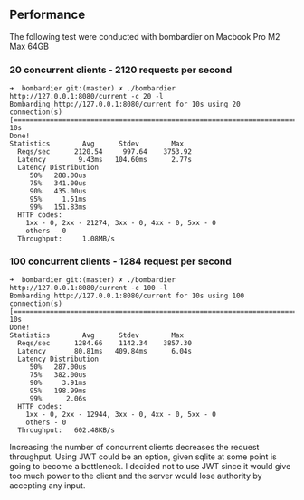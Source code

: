 ## Performance
The following test were conducted with bombardier on Macbook Pro M2 Max 64GB

### 20 concurrent clients - 2120 requests per second

```shell
➜  bombardier git:(master) ✗ ./bombardier http://127.0.0.1:8080/current -c 20 -l
Bombarding http://127.0.0.1:8080/current for 10s using 20 connection(s)
[==========================================================================================================================================================================================] 10s
Done!
Statistics        Avg      Stdev        Max
  Reqs/sec      2120.54     997.64    3753.92
  Latency        9.43ms   104.60ms      2.77s
  Latency Distribution
     50%   288.00us
     75%   341.00us
     90%   435.00us
     95%     1.51ms
     99%   151.83ms
  HTTP codes:
    1xx - 0, 2xx - 21274, 3xx - 0, 4xx - 0, 5xx - 0
    others - 0
  Throughput:     1.08MB/s
```

### 100 concurrent clients - 1284 request per second
```shell
➜  bombardier git:(master) ✗ ./bombardier http://127.0.0.1:8080/current -c 100 -l
Bombarding http://127.0.0.1:8080/current for 10s using 100 connection(s)
[==========================================================================================================================================================================================] 10s
Done!
Statistics        Avg      Stdev        Max
  Reqs/sec      1284.66    1142.34    3857.30
  Latency       80.81ms   409.84ms      6.04s
  Latency Distribution
     50%   287.00us
     75%   382.00us
     90%     3.91ms
     95%   198.99ms
     99%      2.06s
  HTTP codes:
    1xx - 0, 2xx - 12944, 3xx - 0, 4xx - 0, 5xx - 0
    others - 0
  Throughput:   602.48KB/s
```

Increasing the number of concurrent clients decreases the request throughput. Using JWT could be an option, given sqlite
at some point is going to become a bottleneck. I decided not to use JWT since it would give too much power to the client and
the server would lose authority by accepting any input.